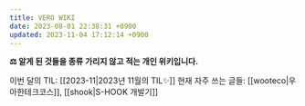 ```yaml
---
title: VERO WIKI
date: 2023-08-01 22:38:31 +0900
updated: 2023-11-04 17:12:14 +0900
---
```


**⚖️ 알게 된 것들을 종류 가리지 않고 적는 개인 위키입니다.**

이번 달의 TIL: [[2023-11|2023년 11월의 TIL✨]]
현재 자주 쓰는 글들: [[wooteco|우아한테크코스]], [[shook|S-HOOK 개발기]]
